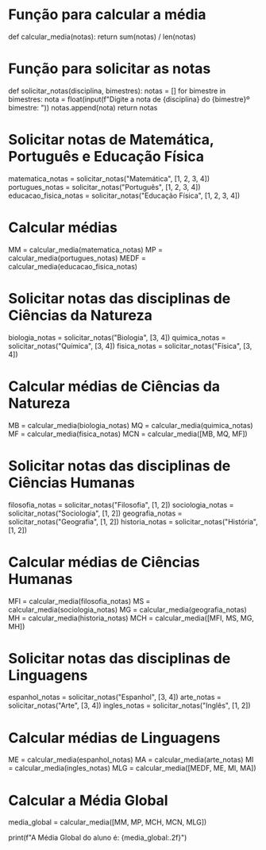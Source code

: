 # Função para calcular a média
def calcular_media(notas):
    return sum(notas) / len(notas)

# Função para solicitar as notas
def solicitar_notas(disciplina, bimestres):
    notas = []
    for bimestre in bimestres:
        nota = float(input(f"Digite a nota de {disciplina} do {bimestre}º bimestre: "))
        notas.append(nota)
    return notas

# Solicitar notas de Matemática, Português e Educação Física
matematica_notas = solicitar_notas("Matemática", [1, 2, 3, 4])
portugues_notas = solicitar_notas("Português", [1, 2, 3, 4])
educacao_fisica_notas = solicitar_notas("Educação Física", [1, 2, 3, 4])

# Calcular médias
MM = calcular_media(matematica_notas)
MP = calcular_media(portugues_notas)
MEDF = calcular_media(educacao_fisica_notas)

# Solicitar notas das disciplinas de Ciências da Natureza
biologia_notas = solicitar_notas("Biologia", [3, 4])
quimica_notas = solicitar_notas("Química", [3, 4])
fisica_notas = solicitar_notas("Física", [3, 4])

# Calcular médias de Ciências da Natureza
MB = calcular_media(biologia_notas)
MQ = calcular_media(quimica_notas)
MF = calcular_media(fisica_notas)
MCN = calcular_media([MB, MQ, MF])

# Solicitar notas das disciplinas de Ciências Humanas
filosofia_notas = solicitar_notas("Filosofia", [1, 2])
sociologia_notas = solicitar_notas("Sociologia", [1, 2])
geografia_notas = solicitar_notas("Geografia", [1, 2])
historia_notas = solicitar_notas("História", [1, 2])

# Calcular médias de Ciências Humanas
MFI = calcular_media(filosofia_notas)
MS = calcular_media(sociologia_notas)
MG = calcular_media(geografia_notas)
MH = calcular_media(historia_notas)
MCH = calcular_media([MFI, MS, MG, MH])

# Solicitar notas das disciplinas de Linguagens
espanhol_notas = solicitar_notas("Espanhol", [3, 4])
arte_notas = solicitar_notas("Arte", [3, 4])
ingles_notas = solicitar_notas("Inglês", [1, 2])

# Calcular médias de Linguagens
ME = calcular_media(espanhol_notas)
MA = calcular_media(arte_notas)
MI = calcular_media(ingles_notas)
MLG = calcular_media([MEDF, ME, MI, MA])

# Calcular a Média Global
media_global = calcular_media([MM, MP, MCH, MCN, MLG])

print(f"A Média Global do aluno é: {media_global:.2f}")

